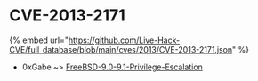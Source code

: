 # CVE-2013-2171
{% embed url="https://github.com/Live-Hack-CVE/full_database/blob/main/cves/2013/CVE-2013-2171.json" %}

* 0xGabe ~> [FreeBSD-9.0-9.1-Privilege-Escalation](https://www.alice-snow.ru/2013/database/cve-2013-2171/freebsd-9.0-9.1-privilege-escalation-0xgabe)